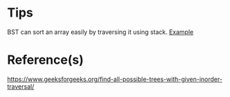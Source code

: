 # Tips
BST can sort an array easily by traversing it using stack. [Example](https://github.com/Atul1305/data-structure/blob/master/bst/src/main/java/com/quest/ds/bst/algo/TraverseWithStack.java)

# Reference(s)
https://www.geeksforgeeks.org/find-all-possible-trees-with-given-inorder-traversal/
